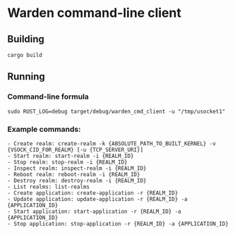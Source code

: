 # Warden command-line client

## Building

    cargo build

## Running

### Command-line formula

    sudo RUST_LOG=debug target/debug/warden_cmd_client -u "/tmp/usocket1"

### Example commands:

    - Create realm: create-realm -k {ABSOLUTE_PATH_TO_BUILT_KERNEL} -v {VSOCK_CID_FOR_REALM} [-u {TCP_SERVER_URI}]
    - Start realm: start-realm -i {REALM_ID}
    - Stop realm: stop-realm -i {REALM_ID}
    - Inspect realm: inspect-realm -i {REALM_ID}
    - Reboot realm: reboot-realm -i {REALM_ID}
    - Destroy realm: destroy-realm -i {REALM_ID}
    - List realms: list-realms
    - Create application: create-application -r {REALM_ID}
    - Update application: update-application -r {REALM_ID} -a {APPLICATION_ID}
    - Start application: start-application -r {REALM_ID} -a {APPLICATION_ID}
    - Stop application: stop-application -r {REALM_ID} -a {APPLICATION_ID}
    